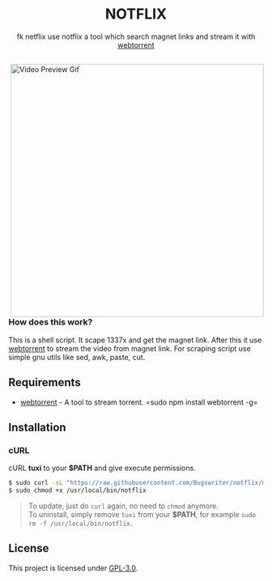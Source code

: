 <h1 align="center">NOTFLIX</h1>
<p align="center">fk netflix use notflix a tool which search magnet links and stream it with <a href="https://webtorrent.io/">webtorrent</a></p>

##  

<img src="https://im5.ezgif.com/tmp/ezgif-5-6848536815.gif" alt="Video Preview Gif" align="right" width="500px"/>

### How does this work?

This is a shell script. It scape 1337x and get the magnet link.
After this it use [webtorrent](https://webtorrent.io/) to stream the video from magnet link.
For scraping script use simple gnu utils like sed, awk, paste, cut.

## Requirements

* [webtorrent](https://webtorrent.io/) - A tool to stream torrent. =sudo npm install webtorrent -g=

## Installation

### cURL
cURL **tuxi** to your **$PATH** and give execute permissions.

```sh
$ sudo curl -sL "https://raw.githubusercontent.com/Bugswriter/notflix/master/notflix" -o /usr/local/bin/notflix
$ sudo chmod +x /usr/local/bin/notflix
```
> To update, just do `curl` again, no need to `chmod` anymore.  
> To uninstall, simply remove `tuxi` from your **$PATH**, for example `sudo rm -f /usr/local/bin/notflix`.

## License

This project is licensed under [GPL-3.0](./LICENSE).

